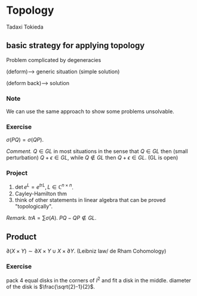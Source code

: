 # Topology 
Tadaxi Tokieda

## basic strategy for applying topology

Problem complicated by degeneracies  

(deform)--> generic situation (simple solution)

(deform back)--> solution

### Note

We can use the same approach to show some problems unsolvable.

### Exercise
$\sigma(PQ) = \sigma(QP)$.

*Comment.*
$Q\in GL$ in most situations in the sense that $Q\in GL$ then (small perturbation) $Q+\epsilon\in GL$, while $Q\not\in GL$ then $Q+\epsilon\in GL$. (GL is open)


### Project

1. $\det e^L=e^{tr L},L\in\mathbb{C}^{n\times n}$.
2. Cayley-Hamilton thm
3. think of other statements in linear algebra that can be proved "topologically".

*Remark.* $tr A=\sum \sigma(A)$. $PQ-QP\not\in GL$.

## Product

$\partial (X\times Y) \sim \partial X \times Y \cup  X \times \partial Y$. (Leibniz law/ de Rham Cohomology)




### Exercise
pack 4 equal disks in the corners of $I^2$ and fit a disk in the middle. diameter of the disk is $\frac{\sqrt{2}-1}{2}$.

